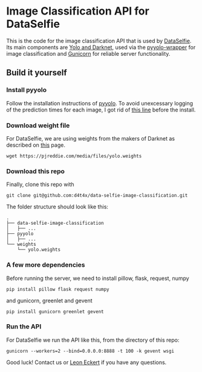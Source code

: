 # Image Classification API for DataSelfie

This is the code for the image classification API that is used by [DataSelfie](https://github.com/d4t4x/data-selfie).
Its main components are [Yolo and Darknet](https://pjreddie.com/darknet/yolo/), used via the [pyyolo-wrapper](https://github.com/digitalbrain79/pyyolo) for image classification and [Gunicorn](http://gunicorn.org) for reliable server functionality. 

## Build it yourself

### Install pyyolo

Follow the installation instructions of [pyyolo](https://github.com/digitalbrain79/pyyolo). To avoid unexcessary logging of the prediction times for each image, I got rid of [this line](https://github.com/digitalbrain79/pyyolo/blob/master/libyolo.c#L140) before the install.

### Download weight file

For DataSelfie, we are using weights from the makers of Darknet as described on [this](https://pjreddie.com/darknet/yolo/) page. 

```
wget https://pjreddie.com/media/files/yolo.weights
```

### Download this repo

Finally, clone this repo with

```
git clone git@github.com:d4t4x/data-selfie-image-classification.git
```

The folder structure should look like this:

```
.
├── data-selfie-image-classification
│   ├── ...
├── pyyolo
│   ├── ...
└── weights
    └── yolo.weights
```

### A few more dependencies

Before running the server, we need to install pillow, flask, request, numpy
```
pip install pillow flask request numpy
```
and gunicorn, greenlet and gevent
```
pip install gunicorn greenlet gevent
```

### Run the API

For DataSelfie we run the API like this, from the directory of this repo:

```
gunicorn --workers=2 --bind=0.0.0.0:8888 -t 100 -k gevent wsgi
```


Good luck! Contact us or [Leon Eckert](http://leoneckert.com) if you have any questions.


